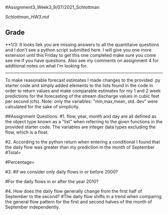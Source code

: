 #Assignment3_Week3_9/07/2021_Schlottman

*Schlottman_HW3.md*

## Grade
**1/3: It looks liek you are missing answers to all the quantitaive questions and I don't see a python script submitted here. I will give you one more extension until this Friday to get this one completed make sure you come see me if you have questions. Also see my comments on assignment 4 for additional notes on what I'm looking for. 
_______


To make reasonable forecast estimates I made changes to the provided .py starter code and simply added elements to the lists found in the code in order to return values and make comparable estimates for my 1 and 2 week predictions for the forecasting of the stream discharge values in cubic feet per second (cfs).
Note: only the variables: "min,max,mean, std. dev" were calculated for the sake of simplicity.

##Assignment Questions:
#1. flow, year, month and day are all defined as the object type known as a "list"  when referring to the given functions in the provided starter code. The variables are integer data types excluding the flow, which is a float.

#2. According to the python return when entering a conditional I found that the daily flow was greater than my prediction in the month of September
 #Total=

 #Percentage=

#3.
#if we consider only daily flows in or before 2000?

#For the daily flows in or after the year 2010?

#4.  How does the daily flow generally change from the first half of September to the second?
 #The daily flow shifts in a trend when comparing the general flow pattern for the first and second halves of the month of September independently.
